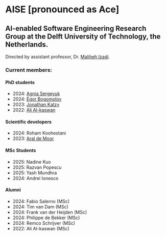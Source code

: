 # AISE [pronounced as Ace]
## AI-enabled Software Engineering Research Group at the Delft University of Technology, the Netherlands.
Directed by assistant professor, Dr. [Maliheh Izadi][malii].

### Current members:
#### PhD students
- 2024: [Agnia Sergeyuk][agnias]
- 2024: [Egor Bogomolov][egorb]
- 2023: [Jonathan Katzy][jonathank]
- 2022: [Ali Al-kaswan][alia]

#### Scientific developers
- 2024: Roham Koohestani
- 2023: [Aral de Moor][arald]

#### MSc Students
- 2025: Nadine Kuo
- 2025: Razvan Popescu
- 2025: Yash Mundhra
- 2024: Andrei Ionesco

#### Alumni
- 2024: Fabio Salerno (MSc)
- 2024: Tim van Dam (MSc)
- 2024: Frank van der Heijden (MSc)
- 2024: Philippe de Bekker (MSc)
- 2024: Remco Schrijver (MSc)
- 2022: Ali Al-kaswan (MSc)


[malii]: https://malihehizadi.github.io/PersonalWebsite/
[alia]: https://aalkaswan.github.io/
[jonathank]: https://jkatzy.nl/
[egorb]: https://scholar.google.com/citations?user=rxacRcwAAAAJ&hl=en
[agnias]: https://scholar.google.com/citations?user=EHnCIIwAAAAJ&hl=en
[arald]: https://aral.cc/

